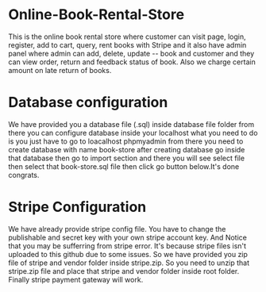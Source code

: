 # Online-Book-Rental-Store
This is the online book rental store where customer can visit page, login, register, add to cart, query, rent books with Stripe and it also have admin  panel where admin can add, delete, update -- book and customer and they can view order, return and feedback status of book. Also we charge certain amount on late return of books.

# Database configuration
We have provided you a database file (.sql) inside database file folder from there you can configure database inside your localhost what you need to do is you just have to go to loacalhost phpmyadmin from there you need to create database with name book-store after creating database go inside that database then go to import section and there you will see select file then select that book-store.sql file then click go button below.It's done congrats.

# Stripe Configuration
We have already provide stripe config file. You have to change the publishable and secret key with your own stripe account key.
And Notice that you may be sufferring from stripe error.
It's because stripe files isn't uploaded to this github due to some issues. So we have provided you zip file of stripe and vendor folder inside stripe.zip. So you need to unzip that stripe.zip file and place that stripe and vendor folder inside root folder. Finally stripe payment gateway will work.
